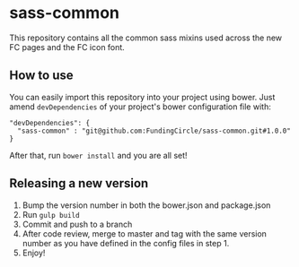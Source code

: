 # sass-common
This repository contains all the common sass mixins used across the new FC pages and the FC icon font.
## How to use
You can easily import this repository into your project using bower. Just amend `devDependencies` of your project's bower configuration file with:
```
"devDependencies": {
  "sass-common" : "git@github.com:FundingCircle/sass-common.git#1.0.0"
}
```
After that, run `bower install` and you are all set!
## Releasing a new version
1. Bump the version number in both the bower.json and package.json
1. Run `gulp build`
1. Commit and push to a branch
1. After code review, merge to master and tag with the same version number as you have defined in the config files in step 1.
1. Enjoy!
